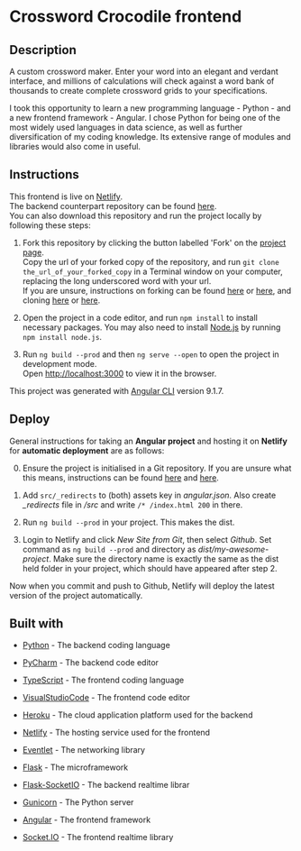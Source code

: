 # Crossword Crocodile frontend

## Description

A custom crossword maker. Enter your word into an elegant and verdant interface, and millions of calculations will check against a word bank of thousands to create complete crossword grids to your specifications.

I took this opportunity to learn a new programming language - Python - and a new frontend framework - Angular. I chose Python for being one of the most widely used languages in data science, as well as further diversification of my coding knowledge. Its extensive range of modules and libraries would also come in useful.

## Instructions

This frontend is live on [Netlify](https://crossword-crocodile.netlify.app/).
<br/>
The backend counterpart repository can be found [here](https://github.com/chicorycolumn/Cook-Up-A-Crossword-BE).
<br/>
You can also download this repository and run the project locally by following these steps:

1. Fork this repository by clicking the button labelled 'Fork' on the [project page](https://github.com/chicorycolumn/Crossword-Crocodile-FE).
   <br/>
   Copy the url of your forked copy of the repository, and run `git clone the_url_of_your_forked_copy` in a Terminal window on your computer, replacing the long underscored word with your url.
   <br/>
   If you are unsure, instructions on forking can be found [here](https://guides.github.com/activities/forking/) or [here](https://www.toolsqa.com/git/git-fork/), and cloning [here](https://www.wikihow.com/Clone-a-Repository-on-Github) or [here](https://www.howtogeek.com/451360/how-to-clone-a-github-repository/).

2. Open the project in a code editor, and run `npm install` to install necessary packages. You may also need to install [Node.js](https://nodejs.org/en/) by running `npm install node.js`.

3. Run `ng build --prod` and then `ng serve --open` to open the project in development mode.
   <br/>
   Open [http://localhost:3000](http://localhost:3000) to view it in the browser.

This project was generated with [Angular CLI](https://github.com/angular/angular-cli) version 9.1.7.

## Deploy

General instructions for taking an **Angular project** and hosting it on **Netlify** for **automatic deployment** are as follows:

0. Ensure the project is initialised in a Git repository. If you are unsure what this means, instructions can be found [here](https://medium.com/@JinnaBalu/initialize-local-git-repository-push-to-the-remote-repository-787f83ff999) and [here](https://www.theserverside.com/video/How-to-create-a-local-repository-with-the-git-init-command).

1. Add `src/_redirects` to (both) assets key in _angular.json_. Also create _\_redirects_ file in _/src_ and write `/* /index.html 200` in there.

2. Run `ng build --prod` in your project. This makes the dist.

3. Login to Netlify and click _New Site from Git_, then select _Github_. Set command as `ng build --prod` and directory as _dist/my-awesome-project_. Make sure the directory name is exactly the same as the dist held folder in your project, which should have appeared after step 2.

Now when you commit and push to Github, Netlify will deploy the latest version of the project automatically.

## Built with

- [Python](https://www.python.org/) - The backend coding language
- [PyCharm](https://www.jetbrains.com/pycharm/) - The backend code editor
- [TypeScript](https://www.typescriptlang.org/) - The frontend coding language
- [VisualStudioCode](https://code.visualstudio.com/) - The frontend code editor

- [Heroku](https://www.heroku.com/) - The cloud application platform used for the backend
- [Netlify](https://www.netlify.com/) - The hosting service used for the frontend

- [Eventlet](http://eventlet.net/) - The networking library
- [Flask](https://flask.palletsprojects.com/) - The microframework
- [Flask-SocketIO](https://flask-socketio.readthedocs.io/en/latest/) - The backend realtime librar
- [Gunicorn](https://gunicorn.org/) - The Python server

- [Angular](https://angular.io/) - The frontend framework
- [Socket.IO](https://socket.io/) - The frontend realtime library
